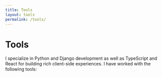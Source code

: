 ```yaml
---
title: Tools
layout: tools
permalink: /tools/
---
```

# Tools
I specialize in Python and Django development as well as TypeScript
and React for building rich client-side experiences. I have worked
with the following tools:

